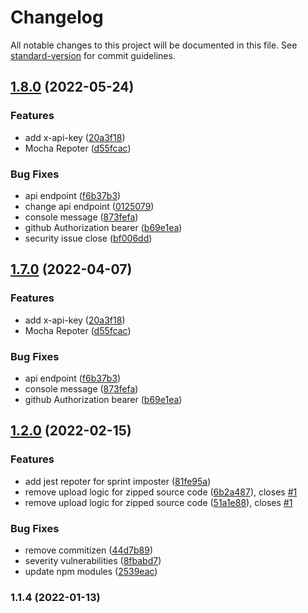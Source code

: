# Changelog

All notable changes to this project will be documented in this file. See [standard-version](https://github.com/conventional-changelog/standard-version) for commit guidelines.

## [1.8.0](https://github.com/codestates/assignment-manager/compare/v1.2.0...v1.8.0) (2022-05-24)


### Features

*  add x-api-key ([20a3f18](https://github.com/codestates/assignment-manager/commit/20a3f18ffcfdeff8931c391a921e989581c33d9e))
* Mocha Repoter ([d55fcac](https://github.com/codestates/assignment-manager/commit/d55fcac2ddd82a9a90212a6e2ed0bb2425237dc6))


### Bug Fixes

* api endpoint ([f6b37b3](https://github.com/codestates/assignment-manager/commit/f6b37b3ee17abd11dc6162b92ba9f2297da96b6e))
* change api endpoint ([0125079](https://github.com/codestates/assignment-manager/commit/012507959b62e7de890602483d9479de16790c17))
* console message ([873fefa](https://github.com/codestates/assignment-manager/commit/873fefa22dafe2d839ea7b5743c8cea41dda6316))
* github Authorization bearer ([b69e1ea](https://github.com/codestates/assignment-manager/commit/b69e1eac2f3de0d1590ef27266002f97b506d60f))
* security issue close ([bf006dd](https://github.com/codestates/assignment-manager/commit/bf006dd5c2823e337539e2c7bad4b13f5054ceab))

## [1.7.0](https://github.com/codestates/assignment-manager/compare/v1.2.0...v1.7.0) (2022-04-07)


### Features

*  add x-api-key ([20a3f18](https://github.com/codestates/assignment-manager/commit/20a3f18ffcfdeff8931c391a921e989581c33d9e))
* Mocha Repoter ([d55fcac](https://github.com/codestates/assignment-manager/commit/d55fcac2ddd82a9a90212a6e2ed0bb2425237dc6))


### Bug Fixes

* api endpoint ([f6b37b3](https://github.com/codestates/assignment-manager/commit/f6b37b3ee17abd11dc6162b92ba9f2297da96b6e))
* console message ([873fefa](https://github.com/codestates/assignment-manager/commit/873fefa22dafe2d839ea7b5743c8cea41dda6316))
* github Authorization bearer ([b69e1ea](https://github.com/codestates/assignment-manager/commit/b69e1eac2f3de0d1590ef27266002f97b506d60f))

## [1.2.0](https://github.com/codestates/assignment-manager/compare/v1.1.4...v1.2.0) (2022-02-15)


### Features

* add jest repoter for sprint imposter ([81fe95a](https://github.com/codestates/assignment-manager/commit/81fe95a0982b60c5869f0a804488aad80eacd994))
* remove upload logic for zipped source code ([6b2a487](https://github.com/codestates/assignment-manager/commit/6b2a487123cbe99e7b19b0c6c1bac9b457373b15)), closes [#1](https://github.com/codestates/assignment-manager/issues/1)
* remove upload logic for zipped source code ([51a1e88](https://github.com/codestates/assignment-manager/commit/51a1e886ca297c496c81cb83675e07f56a48d782)), closes [#1](https://github.com/codestates/assignment-manager/issues/1)


### Bug Fixes

* remove commitizen ([44d7b89](https://github.com/codestates/assignment-manager/commit/44d7b89d6d302016eef9fe164ebb71ec20c47fd1))
* severity vulnerabilities ([8fbabd7](https://github.com/codestates/assignment-manager/commit/8fbabd7b994d5be1015aa9326bb414e48b483195))
* update npm modules ([2539eac](https://github.com/codestates/assignment-manager/commit/2539eacc1594f65814d0aa36dbd4a30220a037c0))

### 1.1.4 (2022-01-13)
